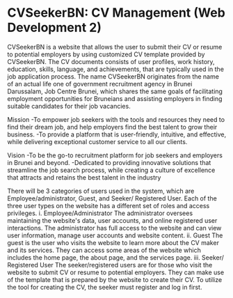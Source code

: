 # CVSeekerBN: CV Management (Web Development 2)
CVSeekerBN is a website that allows the user to submit their CV or resume to potential employers by using customized CV template provided by CVSeekerBN. The CV documents consists of user profiles, work history, education, skills, language, and achievements, that are typically used in the job application process.
The name CVSeekerBN originates from the name of an actual life one of government recruitment agency in Brunei Darussalam, Job Centre Brunei, which shares the same goals of facilitating employment opportunities for Bruneians and assisting employers in finding suitable candidates for their job vacancies.

Mission
-To empower job seekers with the tools and resources they need to find their dream job, and help employers find the best talent to grow their business.
-To provide a platform that is user-friendly, intuitive, and effective, while delivering exceptional customer service to all our clients.

Vision
-To be the go-to recruitment platform for job seekers and employers in Brunei and beyond.
-Dedicated to providing innovative solutions that streamline the job search process, while creating a culture of excellence that attracts and retains the best talent in the industry

There will be 3 categories of users used in the system, which are Employee/administrator, Guest, and Seeker/ Registered User. Each of the three user types on the website has a different set of roles and access privileges.
i. Employee/Administrator
The administrator oversees maintaining the website's data, user accounts, and online registered user interactions. The administrator has full access to the website and can view user information, manage user accounts and website content.
ii. Guest
The guest is the user who visits the website to learn more about the CV maker and its services. They can access some areas of the website which includes the home page, the about page, and the services page.
iii. Seeker/ Registered User
The seeker/registered users are for those who visit the website to submit CV or resume to potential employers. They can make use of the template that is prepared by the website to create their CV. To utilize the tool for creating the CV, the seeker must register and log in first.
